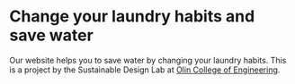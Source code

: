 # Change your laundry habits and save water
Our website helps you to save water by changing your laundry habits. This is a project by the Sustainable Design Lab at <a href="http://www.olin.edu/">Olin College of Engineering</a>.   
